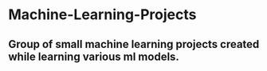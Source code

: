 # Machine-Learning-Projects
## Group of small machine learning projects created while learning various ml models.
